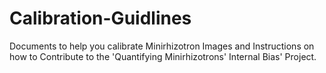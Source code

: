 # Calibration-Guidlines
Documents to help you calibrate Minirhizotron Images and Instructions on how to Contribute to the 'Quantifying Minirhizotrons' Internal Bias' Project.
